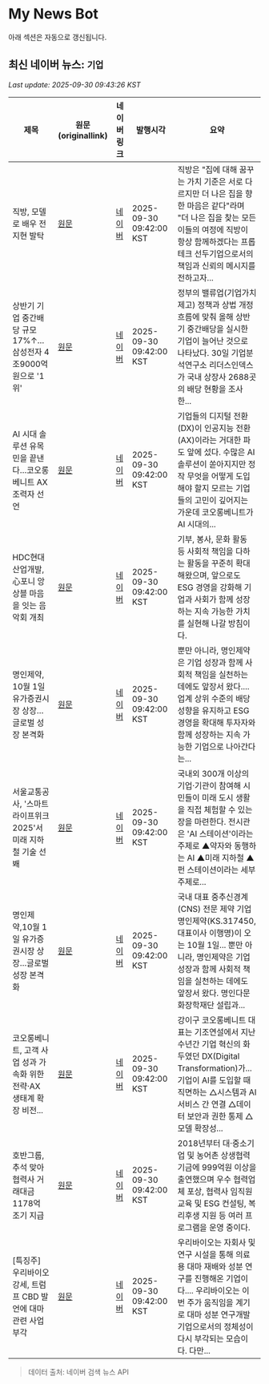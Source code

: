 # My News Bot

아래 섹션은 자동으로 갱신됩니다.

<!-- NEWS:START -->
## 최신 네이버 뉴스: `기업`
_Last update: 2025-09-30 09:43:26 KST_

| 제목 | 원문(originallink) | 네이버 링크 | 발행시각 | 요약 |
|---|---|---|---|---|
| 직방, 모델로 배우 전지현 발탁 | [원문](https://www.startuptoday.co.kr/news/articleView.html?idxno=518433) | [네이버](https://www.startuptoday.co.kr/news/articleView.html?idxno=518433) | 2025-09-30 09:42:00 KST | 직방은 "집에 대해 꿈꾸는 가치 기준은 서로 다르지만 더 나은 집을 향한 마음은 같다"라며 "더 나은 집을 찾는 모든 이들의 여정에 직방이 항상 함께하겠다는 프롭테크 선두기업으로서의 책임과 신뢰의 메시지를 전하고자... |
| 상반기 기업 중간배당 규모 17%↑…삼성전자 4조9000억원으로 '1위' | [원문](https://www.newsquest.co.kr/news/articleView.html?idxno=253941) | [네이버](https://www.newsquest.co.kr/news/articleView.html?idxno=253941) | 2025-09-30 09:42:00 KST | 정부의 밸류업(기업가치 제고) 정책과 상법 개정 흐름에 맞춰 올해 상반기 중간배당을 실시한 기업이 늘어난 것으로 나타났다. 30일 기업분석연구소 리더스인덱스가 국내 상장사 2688곳의 배당 현황을 조사한... |
| AI 시대 솔루션 유목민을 끝낸다…코오롱베니트 AX 조력자 선언 | [원문](https://www.econovill.com/news/articleView.html?idxno=713304) | [네이버](https://www.econovill.com/news/articleView.html?idxno=713304) | 2025-09-30 09:42:00 KST | 기업들의 디지털 전환(DX)이 인공지능 전환(AX)이라는 거대한 파도 앞에 섰다. 수많은 AI 솔루션이 쏟아지지만 정작 무엇을 어떻게 도입해야 할지 모르는 기업들의 고민이 깊어지는 가운데 코오롱베니트가 AI 시대의... |
| HDC현대산업개발, 心포니 앙상블 마음을 잇는 음악회 개최 | [원문](https://www.bizwork.co.kr/news/articleView.html?idxno=407275) | [네이버](https://www.bizwork.co.kr/news/articleView.html?idxno=407275) | 2025-09-30 09:42:00 KST | 기부, 봉사, 문화 활동 등 사회적 책임을 다하는 활동을 꾸준히 확대해왔으며, 앞으로도 ESG 경영을 강화해 기업과 사회가 함께 성장하는 지속 가능한 가치를 실현해 나갈 방침이다. |
| 명인제약, 10월 1일 유가증권시장 상장…글로벌 성장 본격화 | [원문](http://www.press9.kr/news/articleView.html?idxno=67573) | [네이버](http://www.press9.kr/news/articleView.html?idxno=67573) | 2025-09-30 09:42:00 KST | 뿐만 아니라, 명인제약은 기업 성장과 함께 사회적 책임을 실천하는 데에도 앞장서 왔다.... 업계 상위 수준의 배당 성향을 유지하고 ESG 경영을 확대해 투자자와 함께 성장하는 지속 가능한 기업으로 나아간다는... |
| 서울교통공사, '스마트라이프위크 2025'서 미래 지하철 기술 선봬 | [원문](http://www.ikld.kr/news/articleView.html?idxno=321467) | [네이버](http://www.ikld.kr/news/articleView.html?idxno=321467) | 2025-09-30 09:42:00 KST | 국내외 300개 이상의 기업·기관이 참여해 시민들이 미래 도시 생활을 직접 체험할 수 있는 장을 마련한다. 전시관은 'AI 스테이션'이라는 주제로 ▲약자와 동행하는 AI ▲미래 지하철 ▲펀 스테이션이라는 세부 주제로... |
| 명인제약,10월 1일 유가증권시장 상장…글로벌 성장 본격화 | [원문](https://www.yakup.com/news/index.html?mode=view&cat=12&nid=316776) | [네이버](https://www.yakup.com/news/index.html?mode=view&cat=12&nid=316776) | 2025-09-30 09:42:00 KST | 국내 대표 중추신경계(CNS) 전문 제약 기업 명인제약(KS.317450, 대표이사 이행명)이 오는 10월 1일... 뿐만 아니라, 명인제약은 기업 성장과 함께 사회적 책임을 실천하는 데에도 앞장서 왔다. 명인다문화장학재단 설립과... |
| 코오롱베니트, 고객 사업 성과 가속화 위한 전략·AX 생태계 확장 비전... | [원문](https://www.koit.co.kr/news/articleView.html?idxno=202541) | [네이버](https://www.koit.co.kr/news/articleView.html?idxno=202541) | 2025-09-30 09:42:00 KST | 강이구 코오롱베니트 대표는 기조연설에서 지난 수년간 기업 혁신의 화두였던 DX(Digital Transformation)가... 기업이 AI를 도입할 때 직면하는 △시스템과 AI 서비스 간 연결 △데이터 보안과 권한 통제 △모델 확장성... |
| 호반그룹, 추석 맞아 협력사 거래대금 1178억 조기 지급 | [원문](http://www.edaily.co.kr/news/newspath.asp?newsid=02581366642305368) | [네이버](https://n.news.naver.com/mnews/article/018/0006129408?sid=101) | 2025-09-30 09:42:00 KST | 2018년부터 대·중소기업 및 농어촌 상생협력기금에 999억원 이상을 출연했으며 우수 협력업체 포상, 협력사 임직원 교육 및 ESG 컨설팅, 복리후생 지원 등 여러 프로그램을 운영 중이다. |
| [특징주] 우리바이오 강세, 트럼프 CBD 발언에 대마 관련 사업 부각 | [원문](https://www.widedaily.com/news/articleView.html?idxno=279381) | [네이버](https://www.widedaily.com/news/articleView.html?idxno=279381) | 2025-09-30 09:42:00 KST | 우리바이오는 자회사 및 연구 시설을 통해 의료용 대마 재배와 성분 연구를 진행해온 기업이다.... 우리바이오는 이번 주가 움직임을 계기로 대마 성분 연구개발 기업으로서의 정체성이 다시 부각되는 모습이다. 다만... |

> 데이터 출처: 네이버 검색 뉴스 API
<!-- NEWS:END -->
